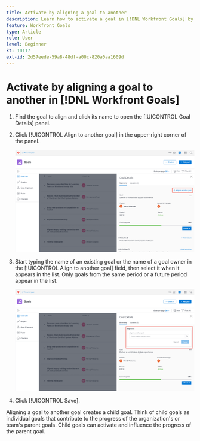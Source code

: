 ```yaml
---
title: Activate by aligning a goal to another
description: Learn how to activate a goal in [!DNL Workfront Goals] by aligning it to another goal.
feature: Workfront Goals
type: Article
role: User
level: Beginner
kt: 10117
exl-id: 2d57eede-59a8-48df-a00c-820a0aa1609d
---
```

# Activate by aligning a goal to another in [!DNL Workfront Goals]

1. Find the goal to align and click its name to open the [!UICONTROL Goal Details] panel.
1. Click [!UICONTROL Align to another goal] in the upper-right corner of the panel.

    ![A screenshot of the [!UICONTROL Goal Details] panel to [!UICONTROL Align to another goal]](assets/06-workfront-goals-align-goals.png)

1. Start typing the name of an existing goal or the name of a goal owner in the [!UICONTROL Align to another goal] field, then select it when it appears in the list. Only goals from the same period or a future period appear in the list.

    ![A screenshot of the [!UICONTROL Goal Details] panel showing the [!UICONTROL Aligned to] section](assets/07-workfront-goals-align-to.png)

1. Click [!UICONTROL Save].

Aligning a goal to another goal creates a child goal. Think of child goals as individual goals that contribute to the progress of the organization's or team's parent goals. Child goals can activate and influence the progress of the parent goal.
